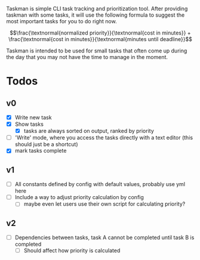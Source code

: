 Taskman is simple CLI task tracking and prioritization tool. After providing taskman with some tasks, it will use the following formula to suggest the most important tasks for you to do right now.

$$\frac{\textnormal{normalized priority}}{\textnormal{cost in minutes}} + \frac{\textnormal{cost in minutes}}{\textnormal{minutes until deadline}}$$

Taskman is intended to be used for small tasks that often come up during the day that you may not have the time to manage in the moment.

# Todos
## v0
- [x] Write new task
- [x] Show tasks
    - [x] tasks are always sorted on output, ranked by priority
- [ ] 'Write' mode, where you access the tasks directly with a text editor (this should just be a shortcut)
- [x] mark tasks complete

## v1
- [ ] All constants defined by config with default values, probably use yml here
- [ ] Include a way to adjust priority calculation by config 
    - [ ] maybe even let users use their own script for calculating priority?

## v2
- [ ] Dependencies between tasks, task A cannot be completed until task B is completed
    - [ ] Should affect how priority is calculated
